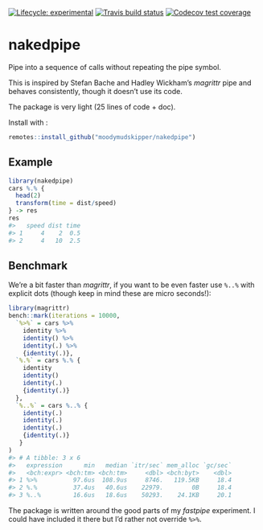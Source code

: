 
<!-- badges: start -->

[![Lifecycle:
experimental](https://img.shields.io/badge/lifecycle-experimental-orange.svg)](https://www.tidyverse.org/lifecycle/#experimental)
[![Travis build
status](https://travis-ci.org/moodymudskipper/nakedpipe.svg?branch=master)](https://travis-ci.org/moodymudskipper/nakedpipe)
[![Codecov test
coverage](https://codecov.io/gh/moodymudskipper/nakedpipe/branch/master/graph/badge.svg)](https://codecov.io/gh/moodymudskipper/nakedpipe?branch=master)
<!-- badges: end -->

# nakedpipe

Pipe into a sequence of calls without repeating the pipe symbol.

This is inspired by Stefan Bache and Hadley Wickham’s *magrittr* pipe
and behaves consistently, though it doesn’t use its code.

The package is very light (25 lines of code + doc).

Install with :

``` r
remotes::install_github("moodymudskipper/nakedpipe")
```

## Example

``` r
library(nakedpipe)
cars %.% {
  head(2)
  transform(time = dist/speed)
} -> res
res
#>   speed dist time
#> 1     4    2  0.5
#> 2     4   10  2.5
```

## Benchmark

We’re a bit faster than *magrittr*, if you want to be even faster use
`%..%` with explicit dots (though keep in mind these are micro
seconds\!):

``` r
library(magrittr)
bench::mark(iterations = 10000,
  `%>%` = cars %>% 
    identity %>%
    identity() %>%
    identity(.) %>%
    {identity(.)},
  `%.%` = cars %.% {
    identity
    identity()
    identity(.)
    {identity(.)}
  },
  `%..%` = cars %..% {
    identity(.)
    identity(.)
    identity(.)
    {identity(.)}
   }
)
#> # A tibble: 3 x 6
#>   expression      min   median `itr/sec` mem_alloc `gc/sec`
#>   <bch:expr> <bch:tm> <bch:tm>     <dbl> <bch:byt>    <dbl>
#> 1 %>%          97.6us  108.9us     8746.   119.5KB     18.4
#> 2 %.%          37.4us   40.6us    22979.        0B     18.4
#> 3 %..%         16.6us   18.6us    50293.    24.1KB     20.1
```

The package is written around the good parts of my *fastpipe*
experiment. I could have included it there but I’d rather not override
`%>%`.
